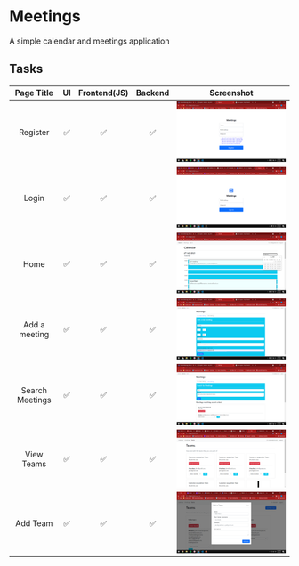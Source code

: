 # Meetings
A simple calendar and meetings application

## Tasks

| Page Title  | UI  | Frontend(JS) | Backend | Screenshot
| :-----------: | :---: | :-----------: | :-----------: | :-----------: |
| Register | :white_check_mark: | :white_check_mark: | :white_check_mark: | <img src="./screenshots/register.png" alt="Signup" width="500"/>
| Login | :white_check_mark: | :white_check_mark: | :white_check_mark: | <img src="./screenshots/login.png" alt="Login" width="500"/>
| Home | :white_check_mark: | :white_check_mark: | :white_check_mark: | <img src="./screenshots/home.png" alt="Home" width="500"/>
| Add a meeting  | :white_check_mark: | :white_check_mark: | :white_check_mark: | <img src="./screenshots/add_meeting.png" alt="Add a meeting" width="500"/>
| Search Meetings | :white_check_mark: | :white_check_mark: | :white_check_mark: | <img src="./screenshots/search_meetings.png" alt="Search Meetings" width="500"/>
| View Teams | :white_check_mark: | :white_check_mark: | :white_check_mark: | <img src="./screenshots/teams.png" alt="Teams" width="500"/>
| Add Team | :white_check_mark: | :white_check_mark: | :white_check_mark: | <img src="./screenshots/add_team.png" alt="Teams" width="500"/>